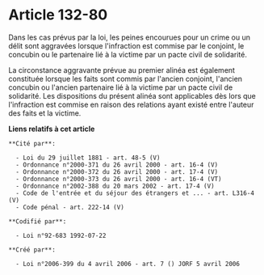 # Article 132-80

Dans les cas prévus par la loi, les peines encourues pour un crime ou un délit sont aggravées lorsque l'infraction est
commise par le conjoint, le concubin ou le partenaire lié à la victime par un pacte civil de solidarité.

La circonstance aggravante prévue au premier alinéa est également constituée lorsque les faits sont commis par l'ancien
conjoint, l'ancien concubin ou l'ancien partenaire lié à la victime par un pacte civil de solidarité. Les dispositions du
présent alinéa sont applicables dès lors que l'infraction est commise en raison des relations ayant existé entre l'auteur des
faits et la victime.

**Liens relatifs à cet article**

	**Cité par**:

	  - Loi du 29 juillet 1881 - art. 48-5 (V)
	  - Ordonnance n°2000-371 du 26 avril 2000 - art. 16-4 (V)
	  - Ordonnance n°2000-372 du 26 avril 2000 - art. 17-4 (V)
	  - Ordonnance n°2000-373 du 26 avril 2000 - art. 16-4 (VT)
	  - Ordonnance n°2002-388 du 20 mars 2002 - art. 17-4 (V)
	  - Code de l'entrée et du séjour des étrangers et ... - art. L316-4 (V)
	  - Code pénal - art. 222-14 (V)

	**Codifié par**:

	  - Loi n°92-683 1992-07-22

	**Créé par**:

	  - Loi n°2006-399 du 4 avril 2006 - art. 7 () JORF 5 avril 2006
